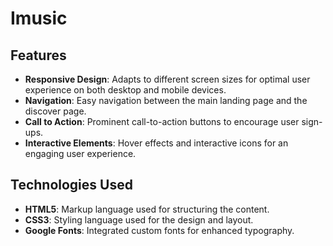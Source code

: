 # Imusic
## Features
- **Responsive Design**: Adapts to different screen sizes for optimal user experience on both desktop and mobile devices.
- **Navigation**: Easy navigation between the main landing page and the discover page.
- **Call to Action**: Prominent call-to-action buttons to encourage user sign-ups.
- **Interactive Elements**: Hover effects and interactive icons for an engaging user experience.

## Technologies Used
- **HTML5**: Markup language used for structuring the content.
- **CSS3**: Styling language used for the design and layout.
- **Google Fonts**: Integrated custom fonts for enhanced typography.

